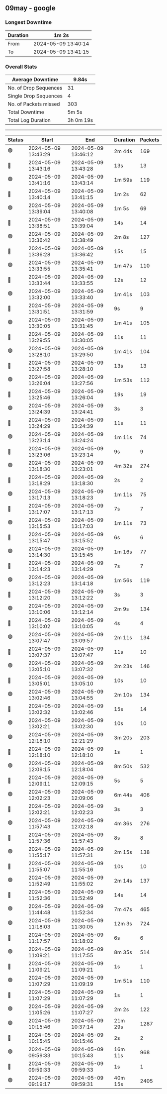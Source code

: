 
## 09may - google

### Longest Downtime

Duration | 1m 2s
---- | ----
From | 2024-05-09 13:40:14
To | 2024-05-09 13:41:15

### Overall Stats

Average Downtime | 9.84s
---- | ----
No. of Drop Sequences | 31
Single Drop Sequences | 4
No. of Packets missed | 303
Total Downtime | 5m 5s
Total Log Duration | 3h 0m 19s


---------

Status | Start | End | Duration | Packets
---- | ---- | ---- | ---- | ----
🟢 | 2024-05-09 13:43:29 | 2024-05-09 13:46:12 | 2m 44s | 169
🔴 | 2024-05-09 13:43:16 | 2024-05-09 13:43:28 | 13s | 13
🟢 | 2024-05-09 13:41:16 | 2024-05-09 13:43:14 | 1m 59s | 119
🔴 | 2024-05-09 13:40:14 | 2024-05-09 13:41:15 | 1m 2s | 62
🟢 | 2024-05-09 13:39:04 | 2024-05-09 13:40:08 | 1m 5s | 69
🔴 | 2024-05-09 13:38:51 | 2024-05-09 13:39:04 | 14s | 14
🟢 | 2024-05-09 13:36:42 | 2024-05-09 13:38:49 | 2m 8s | 127
🔴 | 2024-05-09 13:36:28 | 2024-05-09 13:36:42 | 15s | 15
🟢 | 2024-05-09 13:33:55 | 2024-05-09 13:35:41 | 1m 47s | 110
🔴 | 2024-05-09 13:33:44 | 2024-05-09 13:33:55 | 12s | 12
🟢 | 2024-05-09 13:32:00 | 2024-05-09 13:33:40 | 1m 41s | 103
🔴 | 2024-05-09 13:31:51 | 2024-05-09 13:31:59 | 9s | 9
🟢 | 2024-05-09 13:30:05 | 2024-05-09 13:31:45 | 1m 41s | 105
🔴 | 2024-05-09 13:29:55 | 2024-05-09 13:30:05 | 11s | 11
🟢 | 2024-05-09 13:28:10 | 2024-05-09 13:29:50 | 1m 41s | 104
🔴 | 2024-05-09 13:27:58 | 2024-05-09 13:28:10 | 13s | 13
🟢 | 2024-05-09 13:26:04 | 2024-05-09 13:27:56 | 1m 53s | 112
🔴 | 2024-05-09 13:25:46 | 2024-05-09 13:26:04 | 19s | 19
🟢 | 2024-05-09 13:24:39 | 2024-05-09 13:24:41 | 3s | 3
🔴 | 2024-05-09 13:24:29 | 2024-05-09 13:24:39 | 11s | 11
🟢 | 2024-05-09 13:23:14 | 2024-05-09 13:24:24 | 1m 11s | 74
🔴 | 2024-05-09 13:23:06 | 2024-05-09 13:23:14 | 9s | 9
🟢 | 2024-05-09 13:18:30 | 2024-05-09 13:23:01 | 4m 32s | 274
🔴 | 2024-05-09 13:18:29 | 2024-05-09 13:18:30 | 2s | 2
🟢 | 2024-05-09 13:17:13 | 2024-05-09 13:18:23 | 1m 11s | 75
🔴 | 2024-05-09 13:17:07 | 2024-05-09 13:17:13 | 7s | 7
🟢 | 2024-05-09 13:15:53 | 2024-05-09 13:17:03 | 1m 11s | 73
🔴 | 2024-05-09 13:15:47 | 2024-05-09 13:15:52 | 6s | 6
🟢 | 2024-05-09 13:14:30 | 2024-05-09 13:15:45 | 1m 16s | 77
🔴 | 2024-05-09 13:14:23 | 2024-05-09 13:14:29 | 7s | 7
🟢 | 2024-05-09 13:12:23 | 2024-05-09 13:14:18 | 1m 56s | 119
🔴 | 2024-05-09 13:12:20 | 2024-05-09 13:12:22 | 3s | 3
🟢 | 2024-05-09 13:10:06 | 2024-05-09 13:12:14 | 2m 9s | 134
🔴 | 2024-05-09 13:10:02 | 2024-05-09 13:10:05 | 4s | 4
🟢 | 2024-05-09 13:07:47 | 2024-05-09 13:09:57 | 2m 11s | 134
🔴 | 2024-05-09 13:07:37 | 2024-05-09 13:07:47 | 11s | 10
🟢 | 2024-05-09 13:05:10 | 2024-05-09 13:07:32 | 2m 23s | 146
🔴 | 2024-05-09 13:05:01 | 2024-05-09 13:05:10 | 10s | 10
🟢 | 2024-05-09 13:02:46 | 2024-05-09 13:04:55 | 2m 10s | 134
🔴 | 2024-05-09 13:02:32 | 2024-05-09 13:02:46 | 15s | 14
🟢 | 2024-05-09 13:02:21 | 2024-05-09 13:02:30 | 10s | 10
🟢 | 2024-05-09 12:18:10 | 2024-05-09 12:21:29 | 3m 20s | 203
🔴 | 2024-05-09 12:18:10 | 2024-05-09 12:18:10 | 1s | 1
🟢 | 2024-05-09 12:09:15 | 2024-05-09 12:18:04 | 8m 50s | 532
🔴 | 2024-05-09 12:09:11 | 2024-05-09 12:09:15 | 5s | 5
🟢 | 2024-05-09 12:02:23 | 2024-05-09 12:09:06 | 6m 44s | 406
🔴 | 2024-05-09 12:02:21 | 2024-05-09 12:02:23 | 3s | 3
🟢 | 2024-05-09 11:57:43 | 2024-05-09 12:02:18 | 4m 36s | 276
🔴 | 2024-05-09 11:57:36 | 2024-05-09 11:57:43 | 8s | 8
🟢 | 2024-05-09 11:55:17 | 2024-05-09 11:57:31 | 2m 15s | 138
🔴 | 2024-05-09 11:55:07 | 2024-05-09 11:55:16 | 10s | 10
🟢 | 2024-05-09 11:52:49 | 2024-05-09 11:55:02 | 2m 14s | 137
🔴 | 2024-05-09 11:52:36 | 2024-05-09 11:52:49 | 14s | 14
🟢 | 2024-05-09 11:44:48 | 2024-05-09 11:52:34 | 7m 47s | 465
🟢 | 2024-05-09 11:18:03 | 2024-05-09 11:30:05 | 12m 3s | 724
🔴 | 2024-05-09 11:17:57 | 2024-05-09 11:18:02 | 6s | 6
🟢 | 2024-05-09 11:09:21 | 2024-05-09 11:17:55 | 8m 35s | 514
🔴 | 2024-05-09 11:09:21 | 2024-05-09 11:09:21 | 1s | 1
🟢 | 2024-05-09 11:07:29 | 2024-05-09 11:09:19 | 1m 51s | 110
🔴 | 2024-05-09 11:07:29 | 2024-05-09 11:07:29 | 1s | 1
🟢 | 2024-05-09 11:05:26 | 2024-05-09 11:07:27 | 2m 2s | 122
🟢 | 2024-05-09 10:15:46 | 2024-05-09 10:37:14 | 21m 29s | 1287
🔴 | 2024-05-09 10:15:45 | 2024-05-09 10:15:46 | 2s | 2
🟢 | 2024-05-09 09:59:33 | 2024-05-09 10:15:43 | 16m 11s | 968
🔴 | 2024-05-09 09:59:33 | 2024-05-09 09:59:33 | 1s | 1
🟢 | 2024-05-09 09:19:17 | 2024-05-09 09:59:31 | 40m 15s | 2405
